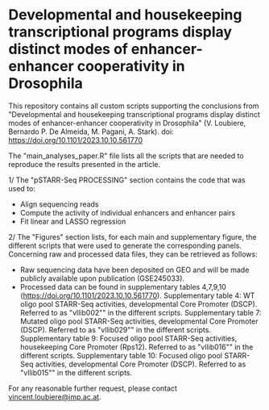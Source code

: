# Developmental and housekeeping transcriptional programs display distinct modes of enhancer-enhancer cooperativity in Drosophila

This repository contains all custom scripts supporting the conclusions from "Developmental and housekeeping transcriptional programs display distinct modes of enhancer-enhancer cooperativity in Drosophila" (V. Loubiere, Bernardo P. De Almeida, M. Pagani, A. Stark). doi: https://doi.org/10.1101/2023.10.10.561770

The "main_analyses_paper.R" file lists all the scripts that are needed to reproduce the results presented in the article.

1/ The "pSTARR-Seq PROCESSING" section contains the code that was used to:
  - Align sequencing reads
  - Compute the activity of individual enhancers and enhancer pairs
  - Fit linear and LASSO regression

2/ The "Figures" section lists, for each main and supplementary figure, the different scripts that were used to generate the corresponding panels. Concerning raw and processed data files, they can be retrieved as follows: 
  - Raw sequencing data have been deposited on GEO and will be made publicly available upon publication (GSE245033).
  - Processed data can be found in supplementary tables 4,7,9,10 (https://doi.org/10.1101/2023.10.10.561770). 
      Supplementary table 4: WT oligo pool STARR-Seq activities, developmental Core Promoter (DSCP). Referred to as "vllib002"" in the different scripts.
      Supplementary table 7: Mutated oligo pool STARR-Seq activities, developmental Core Promoter (DSCP). Referred to as "vllib029"" in the different scripts.
      Supplementary table 9: Focused oligo pool STARR-Seq activities, housekeeping Core Promoter (Rps12). Referred to as "vllib016"" in the different scripts.
      Supplementary table 10: Focused oligo pool STARR-Seq activities, developmental Core Promoter (DSCP). Referred to as "vllib015"" in the different scripts.

For any reasonable further request, please contact vincent.loubiere@imp.ac.at.
